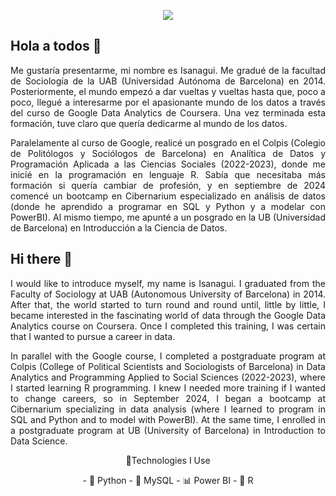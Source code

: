 <p align="center">
  <img src="https://camo.githubusercontent.com/71463c24fba53b346805c51a3a0fac93b4d47c49ac8fecb7c947368bc8e82209/68747470733a2f2f726561646d652d747970696e672d7376672e6865726f6b756170702e636f6d3f666f6e743d4a6574627261696e732b6d6f6e6f2673697a653d3430266475726174696f6e3d3330303026636f6c6f723d3333464633332663656e7465723d74727565267643656e7465723d747275652677696474683d343335266c696e65733d4865792e2e2e2b5468652b576f726c643b49732b596f7572732e2e2e3b416e642e2e2e2b546869732b49733b2e2e2e2b4d792b4769746875622e3b" />
</p>


## Hola a todos 👋  
<div style="text-align: justify;">
Me gustaría presentarme, mi nombre es Isanagui. Me gradué de la facultad de Sociología de la UAB (Universidad Autónoma de Barcelona) en 2014. Posteriormente, el mundo empezó a dar vueltas y vueltas hasta que, poco a poco, llegué a interesarme por el apasionante mundo de los datos a través del curso de Google Data Analytics de Coursera. Una vez terminada esta formación, tuve claro que quería dedicarme al mundo de los datos.  

Paralelamente al curso de Google, realicé un posgrado en el Colpis (Colegio de Politólogos y Sociólogos de Barcelona) en Analítica de Datos y Programación Aplicada a las Ciencias Sociales (2022-2023), donde me inicié en la programación en lenguaje R. Sabía que necesitaba más formación si quería cambiar de profesión, y en septiembre de 2024 comencé un bootcamp en Cibernarium especializado en análisis de datos (donde he aprendido a programar en SQL y Python y a modelar con PowerBI). Al mismo tiempo, me apunté a un posgrado en la UB (Universidad de Barcelona) en Introducción a la Ciencia de Datos.  
</div>


## Hi there 👋  
<div style="text-align: justify;">
I would like to introduce myself, my name is Isanagui. I graduated from the Faculty of Sociology at UAB (Autonomous University of Barcelona) in 2014. After that, the world started to turn round and round until, little by little, I became interested in the fascinating world of data through the Google Data Analytics course on Coursera. Once I completed this training, I was certain that I wanted to pursue a career in data.  

In parallel with the Google course, I completed a postgraduate program at Colpis (College of Political Scientists and Sociologists of Barcelona) in Data Analytics and Programming Applied to Social Sciences (2022-2023), where I started learning R programming. I knew I needed more training if I wanted to change careers, so in September 2024, I began a bootcamp at Cibernarium specializing in data analysis (where I learned to program in SQL and Python and to model with PowerBI). At the same time, I enrolled in a postgraduate program at UB (University of Barcelona) in Introduction to Data Science.  
</div>

<p align="center">
🚀Technologies I Use
</p>
<p align="center">
- 🐍 Python  
- 🐬 MySQL  
- 📊 Power BI  
- 🔵 R  
  </p>
<!--
**Isanagui1818/Isanagui1818** is a ✨ _special_ ✨ repository because its `README.md` (this file) appears on your GitHub profile.

Here are some ideas to get you started:

- 🔭 I’m currently working on ...
- 🌱 I’m currently learning ...
- 👯 I’m looking to collaborate on ...
- 🤔 I’m looking for help with ...
- 💬 Ask me about ...
- 📫 How to reach me: ...
- 😄 Pronouns: ...
- ⚡ Fun fact: ...
-->
